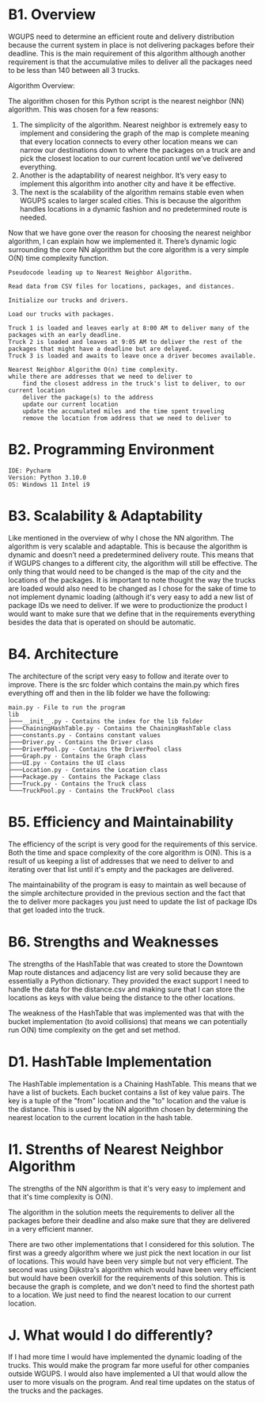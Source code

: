 # B1. Overview
WGUPS need to determine an efficient route and delivery distribution because the current system in place is not delivering packages before their deadline. This is the main requirement of this algorithm although another requirement is that the accumulative miles to deliver all the packages need to be less than 140 between all 3 trucks.

Algorithm Overview:

The algorithm chosen for this Python script is the nearest neighbor (NN) algorithm. This was chosen for a few reasons:
1.	The simplicity of the algorithm. Nearest neighbor is extremely easy to implement and considering the graph of the map is complete meaning that every location connects to every other location means we can narrow our destinations down to where the packages on a truck are and pick the closest location to our current location until we’ve delivered everything.
2.	Another is the adaptability of nearest neighbor. It’s very easy to implement this algorithm into another city and have it be effective.
3.	The next is the scalability of the algorithm remains stable even when WGUPS scales to larger scaled cities. This is because the algorithm handles locations in a dynamic fashion and no predetermined route is needed.

Now that we have gone over the reason for choosing the nearest neighbor algorithm, I can explain how we implemented it. There’s dynamic logic surrounding the core NN algorithm but the core algorithm is a very simple O(N) time complexity function.
```
Pseudocode leading up to Nearest Neighbor Algorithm.

Read data from CSV files for locations, packages, and distances.

Initialize our trucks and drivers.

Load our trucks with packages.

Truck 1 is loaded and leaves early at 8:00 AM to deliver many of the packages with an early deadline.
Truck 2 is loaded and leaves at 9:05 AM to deliver the rest of the packages that might have a deadline but are delayed.
Truck 3 is loaded and awaits to leave once a driver becomes available.

Nearest Neighbor Algorithm O(n) time complexity.
while there are addresses that we need to deliver to
    find the closest address in the truck's list to deliver, to our current location
    deliver the package(s) to the address
    update our current location
    update the accumulated miles and the time spent traveling
    remove the location from address that we need to deliver to
```

# B2. Programming Environment
```commandline
IDE: Pycharm
Version: Python 3.10.0
OS: Windows 11 Intel i9
```

# B3. Scalability & Adaptability
Like mentioned in the overview of why I chose the NN algorithm. 
The algorithm is very scalable and adaptable. 
This is because the algorithm is dynamic and doesn’t need a predetermined delivery route. 
This means that if WGUPS changes to a different city, the algorithm will still be effective. 
The only thing that would need to be changed is the map of the city and the locations of the packages. 
It is important to note thought the way the trucks are loaded would also need to be changed
as I chose for the sake of time to not implement dynamic loading (although it's very easy to add a new list 
of package IDs we need to deliver. 
If we were to productionize the product I would want to make sure that we define that
in the requirements everything besides the data that is operated on should be automatic.

# B4. Architecture
The architecture of the script very easy to follow and iterate over to improve. There is the src folder which contains the main.py which fires everything off and then in the lib folder we have the following:
```
main.py - File to run the program
lib
├───__init__.py - Contains the index for the lib folder
├───ChainingHashTable.py - Contains the ChainingHashTable class
├───constants.py - Contains constant values
├───Driver.py - Contains the Driver class
├───DriverPool.py - Contains the DriverPool class
├───Graph.py - Contains the Graph class
├───UI.py - Contains the UI class
├───Location.py - Contains the Location class
├───Package.py - Contains the Package class
├───Truck.py - Contains the Truck class
└───TruckPool.py - Contains the TruckPool class
```

# B5. Efficiency and Maintainability
The efficiency of the script is very good for the requirements of this service. 
Both the time and space complexity of the core algorithm is O(N). 
This is a result of us keeping a list of addresses that we need to deliver to and iterating
over that list until it's empty and the packages are delivered.

The maintainability of the program is easy to maintain as well because of the simple architecture
provided in the previous section and the fact that the to deliver more packages you just need to update
the list of package IDs that get loaded into the truck.

# B6. Strengths and Weaknesses
The strengths of the HashTable that was created to store the Downtown Map route distances
and adjacency list are very solid because they are essentially a Python dictionary.
They provided the exact support I need to handle the data for the distance.csv and making sure that
I can store the locations as keys with value being the distance to the other locations.

The weakness of the HashTable that was implemented was that with the bucket implementation
(to avoid collisions) that means we can potentially run O(N) time complexity on the get and set method.

# D1. HashTable Implementation
The HashTable implementation is a Chaining HashTable. This means that we have a list of buckets.
Each bucket contains a list of key value pairs. The key is a tuple of the "from" location and the 
"to" location and the value is the distance. This is used by the NN algorithm chosen by 
determining the nearest location to the current location in the hash table.

# I1. Strenths of Nearest Neighbor Algorithm
The strengths of the NN algorithm is that it's very easy to implement and that it's time complexity is O(N).

The algorithm in the solution meets the requirements to deliver all the packages before their deadline
and also make sure that they are delivered in a very efficient manner.

There are two other implementations that I considered for this solution.
The first was a greedy algorithm where we just pick the next location in our list of locations.
This would have been very simple but not very efficient. 
The second was using Dijkstra's algorithm which would have been very efficient but would have been
overkill for the requirements of this solution. This is because the graph is complete, and we don't need
to find the shortest path to a location. We just need to find the nearest location to our current location.

# J. What would I do differently?
If I had more time I would have implemented the dynamic loading of the trucks. This would make the program far more 
useful for other companies outside WGUPS. I would also have implemented a UI that would allow the user to
more visuals on the program. And real time updates on the status of the trucks and the packages.